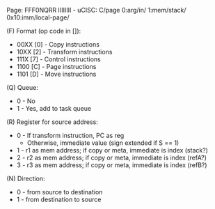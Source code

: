 Page:      FFF0NQRR IIIIIIII  -  uCISC: C/page 0:arg/in/ 1:mem/stack/ 0x10:imm/local-page/

(F) Format (op code in []):
* 00XX [0] - Copy instructions
* 10XX [2] - Transform instructions
* 111X [7] - Control instructions
* 1100 [C] - Page instructions
* 1101 [D] - Move instructions

(Q) Queue:
* 0 - No
* 1 - Yes, add to task queue

(R) Register for source address:
* 0 - If transform instruction, PC as reg
    - Otherwise, immediate value (sign extended if S == 1)
* 1 - r1 as mem address; if copy or meta, immediate is index (stack?)
* 2 - r2 as mem address; if copy or meta, immediate is index (refA?)
* 3 - r3 as mem address; if copy or meta, immediate is index (refB?)

(N) Direction:
* 0 - from source to destination
* 1 - from destination to source


